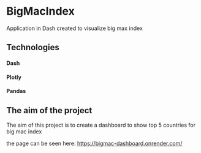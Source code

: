 # BigMacIndex
Application in Dash created to visualize big max index

## Technologies
#### Dash
#### Plotly
#### Pandas

## The aim of the project
The aim of this project is to create a dashboard to show top 5 countries for big mac index

the page can be seen here: https://bigmac-dashboard.onrender.com/
